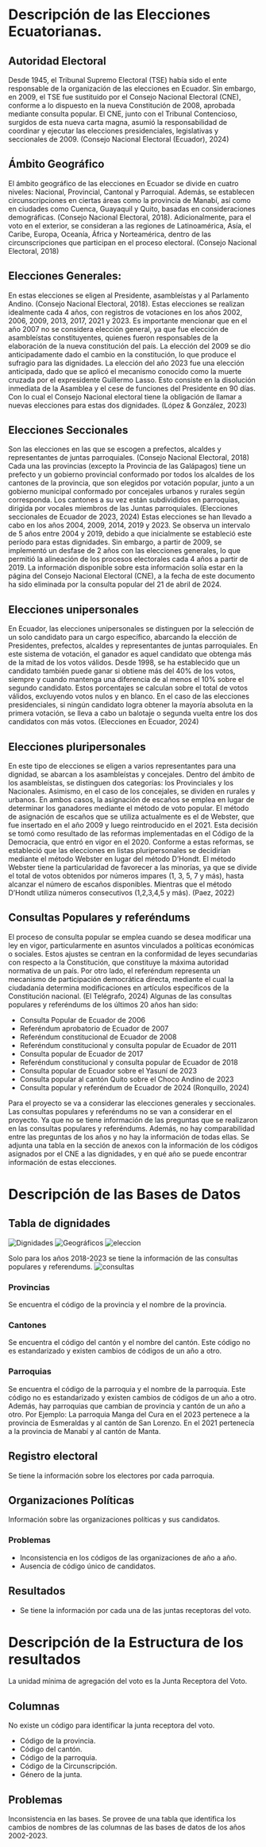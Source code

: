 # Descripción de las Elecciones Ecuatorianas.
## Autoridad Electoral
Desde 1945, el Tribunal Supremo Electoral (TSE) había sido el ente responsable de la organización de las elecciones en Ecuador. Sin embargo, en 2009, el TSE fue sustituido por el Consejo Nacional Electoral (CNE), conforme a lo dispuesto en la nueva Constitución de 2008, aprobada mediante consulta popular. El CNE, junto con el Tribunal Contencioso, surgidos de esta nueva carta magna, asumió la responsabilidad de coordinar y ejecutar las elecciones presidenciales, legislativas y seccionales de 2009. (Consejo Nacional Electoral (Ecuador), 2024)

## Ámbito Geográfico
El ámbito geográfico de las elecciones en Ecuador se divide en cuatro niveles: Nacional, Provincial, Cantonal y Parroquial. Además, se establecen circunscripciones en ciertas áreas como la provincia de Manabí, así como en ciudades como Cuenca, Guayaquil y Quito, basadas en consideraciones demográficas. (Consejo Nacional Electoral, 2018). Adicionalmente, para el voto en el exterior, se consideran a las regiones de Latinoamérica, Asía, el Caribe, Europa, Oceanía, África y Norteamérica, dentro de las circunscripciones que participan en el proceso electoral. (Consejo Nacional Electoral, 2018)

## Elecciones Generales:
En estas elecciones se eligen al Presidente, asambleístas y al Parlamento Andino. (Consejo Nacional Electoral, 2018). Estas elecciones se realizan idealmente cada 4 años, con registros de votaciones en los años 2002, 2006, 2009, 2013, 2017, 2021 y 2023. Es importante mencionar que en el año 2007 no se considera elección general, ya que fue elección de asambleístas constituyentes, quienes fueron responsables de la elaboración de la nueva constitución del país. La elección del 2009 se dio anticipadamente dado el cambio en la constitución, lo que produce el sufragio para las dignidades. La elección del año 2023 fue una elección anticipada, dado que se aplicó el mecanismo conocido como la muerte cruzada por el expresidente Guillermo Lasso. Esto consiste en la disolución inmediata de la Asamblea y el cese de funciones del Presidente en 90 días. Con lo cual el Consejo Nacional electoral tiene la obligación de llamar a nuevas elecciones para estas dos dignidades. (López & González, 2023)

## Elecciones Seccionales
Son las elecciones en las que se escogen a prefectos, alcaldes y representantes de juntas parroquiales. (Consejo Nacional Electoral, 2018)
Cada una las provincias (excepto la Provincia de las Galápagos) tiene un prefecto y un gobierno provincial conformado por todos los alcaldes de los cantones de la provincia, que son elegidos por votación popular, junto a un gobierno municipal conformado por concejales urbanos y rurales según corresponda. Los cantones a su vez están subdivididos en parroquias, dirigida por vocales miembros de las Juntas parroquiales. (Elecciones seccionales de Ecuador de 2023, 2024)
Estas elecciones se han llevado a cabo en los años 2004, 2009, 2014, 2019 y 2023. Se observa un intervalo de 5 años entre 2004 y 2019, debido a que inicialmente se estableció este período para estas dignidades. Sin embargo, a partir de 2009, se implementó un desfase de 2 años con las elecciones generales, lo que permitió la alineación de los procesos electorales cada 4 años a partir de 2019. La información disponible sobre esta información solía estar en la página del Consejo Nacional Electoral (CNE), a la fecha de este documento ha sido eliminada por la consulta popular del 21 de abril de 2024.

## Elecciones unipersonales
En Ecuador, las elecciones unipersonales se distinguen por la selección de un solo candidato para un cargo específico, abarcando la elección de Presidentes, prefectos, alcaldes y representantes de juntas parroquiales. En este sistema de votación, el ganador es aquel candidato que obtenga más de la mitad de los votos válidos. Desde 1998, se ha establecido que un candidato también puede ganar si obtiene más del 40% de los votos, siempre y cuando mantenga una diferencia de al menos el 10% sobre el segundo candidato. Estos porcentajes se calculan sobre el total de votos válidos, excluyendo votos nulos y en blanco. En el caso de las elecciones presidenciales, si ningún candidato logra obtener la mayoría absoluta en la primera votación, se lleva a cabo un balotaje o segunda vuelta entre los dos candidatos con más votos. (Elecciones en Ecuador, 2024)

## Elecciones pluripersonales
En este tipo de elecciones se eligen a varios representantes para una dignidad, se abarcan a los asambleístas y concejales. Dentro del ámbito de los asambleístas, se distinguen dos categorías: los Provinciales y los Nacionales. Asimismo, en el caso de los concejales, se dividen en rurales y urbanos. En ambos casos, la asignación de escaños se emplea en lugar de determinar los ganadores mediante el método de voto popular. El método de asignación de escaños que se utiliza actualmente es el de Webster, que fue insertado en el año 2009 y luego reintroducido en el 2021. Esta decisión se tomó como resultado de las reformas implementadas en el Código de la Democracia, que entró en vigor en el 2020.
Conforme a estas reformas, se estableció que las elecciones en listas pluripersonales se decidirían mediante el método Webster en lugar del método D’Hondt. El método Webster tiene la particularidad de favorecer a las minorías, ya que se divide el total de votos obtenidos por números impares (1, 3, 5, 7 y más), hasta alcanzar el número de escaños disponibles. Mientras que el método D’Hondt utiliza números consecutivos (1,2,3,4,5 y más). (Paez, 2022)

## Consultas Populares y referéndums
El proceso de consulta popular se emplea cuando se desea modificar una ley en vigor, particularmente en asuntos vinculados a políticas económicas o sociales. Estos ajustes se centran en la conformidad de leyes secundarias con respecto a la Constitución, que constituye la máxima autoridad normativa de un país. Por otro lado, el referéndum representa un mecanismo de participación democrática directa, mediante el cual la ciudadanía determina modificaciones en artículos específicos de la Constitución nacional. (El Telégrafo, 2024)
Algunas de las consultas populares y referéndums de los últimos 20 años han sido:
- Consulta Popular de Ecuador de 2006
- Referéndum aprobatorio de Ecuador de 2007
- Referéndum constitucional de Ecuador de 2008
- Referéndum constitucional y consulta popular de Ecuador de 2011
- Consulta popular de Ecuador de 2017
- Referéndum constitucional y consulta popular de Ecuador de 2018
- Consulta popular de Ecuador sobre el Yasuní de 2023
- Consulta popular al cantón Quito sobre el Choco Andino de 2023
- Consulta popular y referéndum de Ecuador de 2024 (Ronquillo, 2024)

Para el proyecto se va a considerar las elecciones generales y seccionales. Las consultas populares y referéndums no se van a considerar en el proyecto. Ya que no se tiene información de las preguntas que se realizaron en las consultas populares y referéndums. Además, no hay comparabilidad entre las preguntas de los años y no hay la información de todas ellas.
Se adjunta una tabla en la sección de anexos con la información de los códigos asignados por el CNE a las dignidades, y en qué año se puede encontrar información de estas elecciones. 

# Descripción de las Bases de Datos

## Tabla de dignidades
![Dignidades](Tabla_Dignidades.png)
![Geográficos](Tabla_colores_geográficos.png)
![eleccion](Tabla_colores_eleccion.png)

Solo para los años 2018-2023 se tiene la información de las consultas populares y referendums.
![consultas](Tabla_Consultas.png)

### Provincias
Se encuentra el código de la provincia y el nombre de la provincia.

### Cantones
Se encuentra el código del cantón y el nombre del cantón.
Este código no es estandarizado y existen cambios de códigos de un año a otro.

### Parroquias
Se encuentra el código de la parroquia y el nombre de la parroquia.
Este código no es estandarizado y existen cambios de códigos de un año a otro.
Además, hay parroquias que cambian de provincia y cantón de un año a otro. Por Ejemplo: La parroquia Manga del Cura en el 2023 pertenece a la provincia de Esmeraldas y al cantón de San Lorenzo. En el 2021 pertenecía a la provincia de Manabí y al cantón de Manta.

## Registro electoral
Se tiene la información sobre los electores por cada parroquia.

## Organizaciones Políticas
Información sobre las organizaciones políticas y sus candidatos.

### Problemas
- Inconsistencia en los códigos de las organizaciones de año a año.
- Ausencia de código único de candidatos.

## Resultados
- Se tiene la información por cada una de las juntas receptoras del voto.

# Descripción de la Estructura de los resultados
La unidad mínima de agregación del voto es la Junta Receptora del Voto.

## Columnas
No existe un código para identificar la junta receptora del voto.
- Código de la provincia.
- Código del cantón.
- Código de la parroquia.
- Código de la Circunscripción.
- Género de la junta.

## Problemas
Inconsistencia en las bases.
Se provee de una tabla que identifica los cambios de nombres de las columnas de las bases de datos de los años 2002-2023.